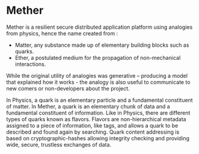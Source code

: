 # Mether

Mether is a resilient secure distributed application platform using analogies from physics, hence the name created from :
* Matter, any substance made up of elementary building blocks such as quarks.
* Ether, a postulated medium for the propagation of non-mechanical interactions.

While the original utility of analogies was generative – producing a model that explained how it works - the analogy is also useful to communicate to new comers or non-developers about the project. 

In Physics, a quark is an elementary particle and a fundamental constituent of matter. In Mether, a quark is an elementary chunk of data and a fundamental constituent of information. Like in Physics, there are different types of quarks known as flavors. Flavors are non-hierarchical metadata assigned to a piece of information, like tags, and allows a quark to be described and found again by searching. Quark content addressing is based on cryptographic-hashes allowing integrity checking and providing wide, secure, trustless exchanges of data. 




